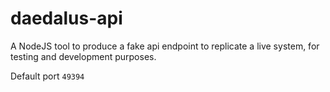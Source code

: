 # daedalus-api
A NodeJS tool to produce a fake api endpoint to replicate a live system, for testing and development purposes.

Default port `49394`
